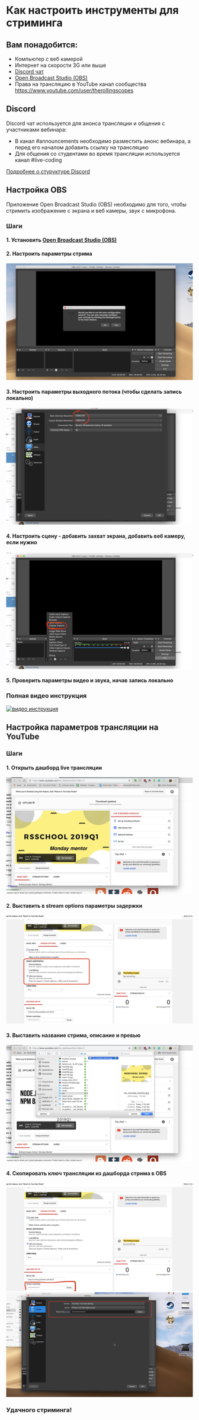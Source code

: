 # Как настроить инструменты для стриминга

## Вам понадобится:
- Компьютер с веб камерой 
- Интернет на скорости 3G или выше
- [Discord чат](https://discordapp.com/)
- [Open Broadcast Studio (OBS)](https://obsproject.com/)
- Права на трансляцию в YouTube канал сообщества https://www.youtube.com/user/therollingscopes

## Discord
Discord чат используется для анонса трансляции и общения с участниками вебинара:
- В канал #announcements необходимо разместить анонс вебинара, а перед его началом добавить ссылку на трансляцию 
- Для общения со студентами во время трансляции используется канал #live-coding 

[Подробнее о стуруктуре Discord](/ru/discussion-rules.md)

## Настройка OBS
Приложение Open Broadcast Studio (OBS) необходимо для того, чтобы стримить изображение с экрана и веб камеры, звук с микрофона.

### Шаги
#### 1. Установить [Open Broadcast Studio (OBS)](https://obsproject.com/)
#### 2. Настроить параметры стрима
![установка](../images/obs_init.png)
#### 3. Настроить параметры выходного потока (чтобы сделать запись локально)
![установка](../images/obs_settings_video.png)
#### 4. Настроить сцену - добавить захват экрана, добавить веб камеру, если нужно
![добавить захват экрана](../images/obs_scene_add_display_capture.png)
#### 5. Проверить параметры видео и звука, начав запись локально

### Полная видео инструкция
[![видео инструкция](https://img.youtube.com/vi/tys-IYIcYu8/0.jpg)](https://www.youtube.com/watch?v=tys-IYIcYu8)

## Настройка параметров трансляции на YouTube
### Шаги
#### 1. Открыть дашборд live трансляции
![дашборд стрима](../images/live_dashboard.png)
#### 2. Выставить в stream options параметры задержки
![настройки стрима](../images/stream_settings.png)
#### 3. Выставить название стрима, описание и превью
![превью](../images/add_thumbnail.png)
#### 4. Скопировать ключ трансляции из дашборда стрима в OBS
![превью](../images/stream_key.png)
![превью](../images/obs_stream_settings.png)

### Удачного стриминга! 
